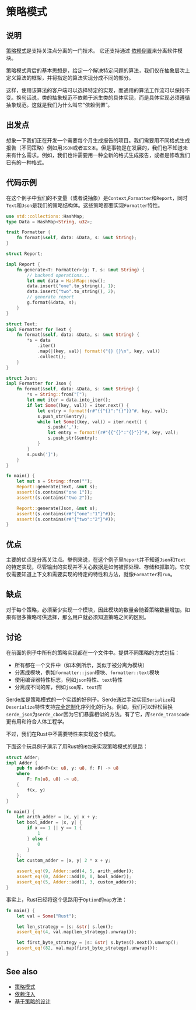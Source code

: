 # 策略模式

## 说明

[策略模式](https://en.wikipedia.org/wiki/Strategy_pattern)是支持关注点分离的一门技术。 它还支持通过 [依赖倒置](https://en.wikipedia.org/wiki/Dependency_inversion_principle)来分离软件模块。

策略模式背后的基本思想是，给定一个解决特定问题的算法，我们仅在抽象层次上定义算法的框架，并将指定的算法实现分成不同的部分。

这样，使用该算法的客户端可以选择特定的实现，而通用的算法工作流可以保持不变。换句话说，类的抽象规范不依赖于派生类的具体实现，而是具体实现必须遵循抽象规范。这就是我们为什么叫它“依赖倒置”。

## 出发点

想象一下我们正在开发一个需要每个月生成报告的项目。我们需要用不同格式生成报告（不同策略）例如用`JSON`或者`富文本`。但是事物是在发展的，我们也不知道未来有什么需求。例如，我们也许需要用一种全新的格式生成报告，或者是修改我们已有的一种格式。

## 代码示例

在这个例子中我们的不变量（或者说抽象）是`Context`,`Formatter`和`Report`，同时`Text`和`Json`是我们的策略结构体。这些策略都要实现`Formatter`特性。

```rust
use std::collections::HashMap;
type Data = HashMap<String, u32>;

trait Formatter {
    fn format(&self, data: &Data, s: &mut String);
}

struct Report;

impl Report {
    fn generate<T: Formatter>(g: T, s: &mut String) {
        // backend operations...
        let mut data = HashMap::new();
        data.insert("one".to_string(), 1);
        data.insert("two".to_string(), 2);
        // generate report
        g.format(&data, s);
    }
}

struct Text;
impl Formatter for Text {
    fn format(&self, data: &Data, s: &mut String) {
        *s = data
            .iter()
            .map(|(key, val)| format!("{} {}\n", key, val))
            .collect();
    }
}

struct Json;
impl Formatter for Json {
    fn format(&self, data: &Data, s: &mut String) {
        *s = String::from("[");
        let mut iter = data.into_iter();
        if let Some((key, val)) = iter.next() {
            let entry = format!(r#"{{"{}":"{}"}}"#, key, val);
            s.push_str(&entry);
            while let Some((key, val)) = iter.next() {
                s.push(',');
                let entry = format!(r#"{{"{}":"{}"}}"#, key, val);
                s.push_str(&entry);
            }
        }
        s.push(']');
    }
}

fn main() {
    let mut s = String::from("");
    Report::generate(Text, &mut s);
    assert!(s.contains("one 1"));
    assert!(s.contains("two 2"));

    Report::generate(Json, &mut s);
    assert!(s.contains(r#"{"one":"1"}"#));
    assert!(s.contains(r#"{"two":"2"}"#));
}
```

## 优点

主要的优点是分离关注点。举例来说，在这个例子里`Report`并不知道`Json`和`Text`的特定实现，尽管输出的实现并不关心数据是如何被预处理、存储和抓取的。它仅仅需要知道上下文和需要实现的特定的特性和方法，就像`Formatter`和`run`。

## 缺点

对于每个策略，必须至少实现一个模块，因此模块的数量会随着策略数量增加。如果有很多策略可供选择，那么用户就必须知道策略之间的区别。

## 讨论

在前面的例子中所有的策略实现都在一个文件中。提供不同策略的方式包括：

- 所有都在一个文件中（如本例所示，类似于被分离为模块）
- 分离成模块，例如`formatter::json`模块、`formatter::text`模块
- 使用编译器特性标志，例如`json`特性、`text`特性
- 分离成不同的库，例如`json`库、`text`库

Serde库是策略模式的一个实践的好例子。Serde通过手动实现`Serialize`和`Deserialize`特性支持[完全定制](https://serde.rs/custom-serialization.html)化序列化的行为。例如，我们可以轻松替换`serde_json`为`serde_cbor`因为它们暴露相似的方法。有了它，库`serde_transcode`更有用和符合人体工程学。

不过，我们在Rust中不需要特性来实现这个模式。

下面这个玩具例子演示了用Rust的`闭包`来实现策略模式的思路：

```rust
struct Adder;
impl Adder {
    pub fn add<F>(x: u8, y: u8, f: F) -> u8
    where
        F: Fn(u8, u8) -> u8,
    {
        f(x, y)
    }
}

fn main() {
    let arith_adder = |x, y| x + y;
    let bool_adder = |x, y| {
        if x == 1 || y == 1 {
            1
        } else {
            0
        }
    };
    let custom_adder = |x, y| 2 * x + y;

    assert_eq!(9, Adder::add(4, 5, arith_adder));
    assert_eq!(0, Adder::add(0, 0, bool_adder));
    assert_eq!(5, Adder::add(1, 3, custom_adder));
}

```

事实上，Rust已经将这个思路用于`Option`的`map`方法：

```rust
fn main() {
    let val = Some("Rust");

    let len_strategy = |s: &str| s.len();
    assert_eq!(4, val.map(len_strategy).unwrap());

    let first_byte_strategy = |s: &str| s.bytes().next().unwrap();
    assert_eq!(82, val.map(first_byte_strategy).unwrap());
}
```

## See also

- [策略模式](https://en.wikipedia.org/wiki/Strategy_pattern)
- [依赖注入](https://en.wikipedia.org/wiki/Dependency_injection)
- [基于策略的设计](https://en.wikipedia.org/wiki/Modern_C++_Design#Policy-based_design)
